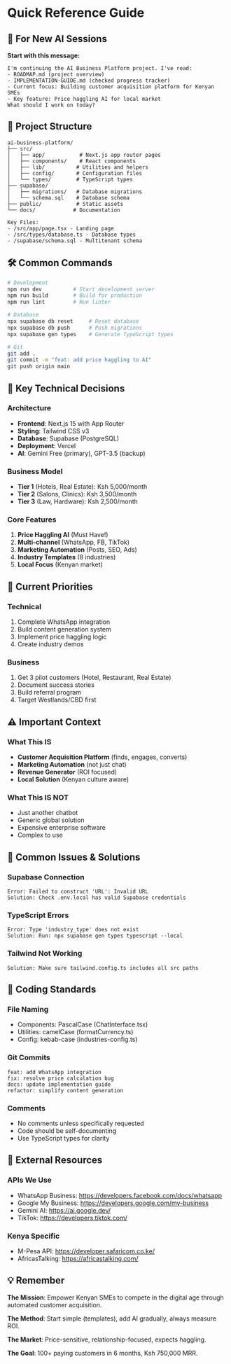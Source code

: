 # Quick Reference Guide

## 🚀 For New AI Sessions

**Start with this message:**
```
I'm continuing the AI Business Platform project. I've read:
- ROADMAP.md (project overview)
- IMPLEMENTATION-GUIDE.md (checked progress tracker)
- Current focus: Building customer acquisition platform for Kenyan SMEs
- Key feature: Price haggling AI for local market
What should I work on today?
```

## 📂 Project Structure
```
ai-business-platform/
├── src/
│   ├── app/           # Next.js app router pages
│   ├── components/    # React components
│   ├── lib/          # Utilities and helpers
│   ├── config/       # Configuration files
│   └── types/        # TypeScript types
├── supabase/
│   ├── migrations/   # Database migrations
│   └── schema.sql    # Database schema
├── public/           # Static assets
└── docs/            # Documentation

Key Files:
- /src/app/page.tsx - Landing page
- /src/types/database.ts - Database types
- /supabase/schema.sql - Multitenant schema
```

## 🛠️ Common Commands
```bash
# Development
npm run dev          # Start development server
npm run build        # Build for production
npm run lint         # Run linter

# Database
npx supabase db reset     # Reset database
npx supabase db push      # Push migrations
npx supabase gen types    # Generate TypeScript types

# Git
git add .
git commit -m "feat: add price haggling to AI"
git push origin main
```

## 🔑 Key Technical Decisions

### Architecture
- **Frontend**: Next.js 15 with App Router
- **Styling**: Tailwind CSS v3
- **Database**: Supabase (PostgreSQL)
- **Deployment**: Vercel
- **AI**: Gemini Free (primary), GPT-3.5 (backup)

### Business Model
- **Tier 1** (Hotels, Real Estate): Ksh 5,000/month
- **Tier 2** (Salons, Clinics): Ksh 3,500/month  
- **Tier 3** (Law, Hardware): Ksh 2,500/month

### Core Features
1. **Price Haggling AI** (Must Have!)
2. **Multi-channel** (WhatsApp, FB, TikTok)
3. **Marketing Automation** (Posts, SEO, Ads)
4. **Industry Templates** (8 industries)
5. **Local Focus** (Kenyan market)

## 🎯 Current Priorities

### Technical
1. Complete WhatsApp integration
2. Build content generation system
3. Implement price haggling logic
4. Create industry demos

### Business
1. Get 3 pilot customers (Hotel, Restaurant, Real Estate)
2. Document success stories
3. Build referral program
4. Target Westlands/CBD first

## ⚠️ Important Context

### What This IS
- **Customer Acquisition Platform** (finds, engages, converts)
- **Marketing Automation** (not just chat)
- **Revenue Generator** (ROI focused)
- **Local Solution** (Kenyan culture aware)

### What This IS NOT
- Just another chatbot
- Generic global solution
- Expensive enterprise software
- Complex to use

## 🐛 Common Issues & Solutions

### Supabase Connection
```
Error: Failed to construct 'URL': Invalid URL
Solution: Check .env.local has valid Supabase credentials
```

### TypeScript Errors
```
Error: Type 'industry_type' does not exist
Solution: Run: npx supabase gen types typescript --local
```

### Tailwind Not Working
```
Solution: Make sure tailwind.config.ts includes all src paths
```

## 📝 Coding Standards

### File Naming
- Components: PascalCase (ChatInterface.tsx)
- Utilities: camelCase (formatCurrency.ts)
- Config: kebab-case (industries-config.ts)

### Git Commits
```
feat: add WhatsApp integration
fix: resolve price calculation bug
docs: update implementation guide
refactor: simplify content generation
```

### Comments
- No comments unless specifically requested
- Code should be self-documenting
- Use TypeScript types for clarity

## 🔗 External Resources

### APIs We Use
- WhatsApp Business: https://developers.facebook.com/docs/whatsapp
- Google My Business: https://developers.google.com/my-business
- Gemini AI: https://ai.google.dev/
- TikTok: https://developers.tiktok.com/

### Kenya Specific
- M-Pesa API: https://developer.safaricom.co.ke/
- AfricasTalking: https://africastalking.com/

## 💡 Remember

**The Mission**: Empower Kenyan SMEs to compete in the digital age through automated customer acquisition.

**The Method**: Start simple (templates), add AI gradually, always measure ROI.

**The Market**: Price-sensitive, relationship-focused, expects haggling.

**The Goal**: 100+ paying customers in 6 months, Ksh 750,000 MRR.